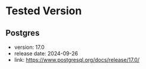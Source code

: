 # Tested Version

## Postgres

- version: 17.0
- release date: 2024-09-26
- link: https://www.postgresql.org/docs/release/17.0/
